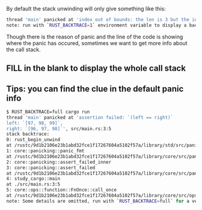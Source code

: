 By default the stack unwinding will only give something like this:

```sh
thread 'main' panicked at 'index out of bounds: the len is 3 but the index is 99', src/main.rs:4:5
note: run with `RUST_BACKTRACE=1` environment variable to display a backtrace
```

Though there is the reason of panic and the line of the code is showing
where the panic has occured, sometimes we want to get more info about the call stack.

## FILL in the blank to display the whole call stack

## Tips: you can find the clue in the default panic info

```sh
$ RUST_BACKTRACE=full cargo run
thread 'main' panicked at 'assertion failed: `(left == right)`
left: `[97, 98, 99]`,
right: `[96, 97, 98]`', src/main.rs:3:5
stack backtrace:
0: rust_begin_unwind
at /rustc/9d1b2106e23b1abd32fce1f17267604a5102f57a/library/std/src/panicking.rs:498:5
1: core::panicking::panic_fmt
at /rustc/9d1b2106e23b1abd32fce1f17267604a5102f57a/library/core/src/panicking.rs:116:14
2: core::panicking::assert_failed_inner
3: core::panicking::assert_failed
at /rustc/9d1b2106e23b1abd32fce1f17267604a5102f57a/library/core/src/panicking.rs:154:5
4: study_cargo::main
at ./src/main.rs:3:5
5: core::ops::function::FnOnce::call_once
at /rustc/9d1b2106e23b1abd32fce1f17267604a5102f57a/library/core/src/ops/function.rs:227:5
note: Some details are omitted, run with `RUST_BACKTRACE=full` for a verbose backtrace.
```
